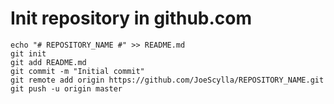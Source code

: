 # Init repository in github.com #

	echo "# REPOSITORY_NAME #" >> README.md
	git init
	git add README.md
	git commit -m "Initial commit"
	git remote add origin https://github.com/JoeScylla/REPOSITORY_NAME.git
	git push -u origin master
